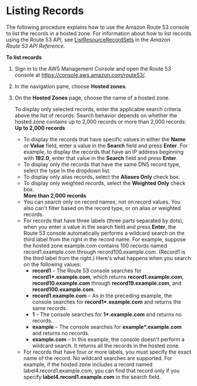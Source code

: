 # Listing Records<a name="resource-record-sets-listing"></a>

The following procedure explains how to use the Amazon Route 53 console to list the records in a hosted zone\. For information about how to list records using the Route 53 API, see [ListResourceRecordSets](https://docs.aws.amazon.com/Route53/latest/APIReference/API_ListResourceRecordSets.html) in the *Amazon Route 53 API Reference*\. 

**To list records**

1. Sign in to the AWS Management Console and open the Route 53 console at [https://console\.aws\.amazon\.com/route53/](https://console.aws.amazon.com/route53/)\.

1. In the navigation pane, choose **Hosted zones**\.

1. On the **Hosted Zones** page, choose the name of a hosted zone\.

   To display only selected records, enter the applicable search criteria above the list of records\. Search behavior depends on whether the hosted zone contains up to 2,000 records or more than 2,000 records:  
**Up to 2,000 records**  
   + To display the records that have specific values in either the **Name** or **Value** field, enter a value in the **Search** field and press **Enter**\. For example, to display the records that have an IP address beginning with **192\.0**, enter that value in the **Search** field and press **Enter**\.
   + To display only the records that have the same DNS record type, select the type in the dropdown list\. 
   + To display only alias records, select the **Aliases Only** check box\.
   + To display only weighted records, select the **Weighted Only** check box\.  
**More than 2,000 records**  
   + You can search only on record names, not on record values\. You also can't filter based on the record type, or on alias or weighted records\.
   + For records that have three labels \(three parts separated by dots\), when you enter a value in the search field and press **Enter**, the Route 53 console automatically performs a wildcard search on the third label from the right in the record name\. For example, suppose the hosted zone example\.com contains 100 records named record1\.example\.com through record100\.example\.com\. \(Record1 is the third label from the right\.\) Here's what happens when you search on the following values:
     + **record1** – The Route 53 console searches for **record1\*\.example\.com**, which returns **record1\.example\.com**, **record10\.example\.com** through **record19\.example\.com**, and **record100\.example\.com**\.
     + **record1\.example\.com** – As in the preceding example, the console searches for **record1\*\.example\.com** and returns the same records\.
     + **1** – The console searches for **1\*\.example\.com** and returns no records\.
     + **example** – The console searches for **example\*\.example\.com** and returns no records\.
     + **example\.com** – In this example, the console doesn't perform a wildcard search\. It returns all the records in the hosted zone\.
   + For records that have four or more labels, you must specify the exact name of the record\. No wildcard searches are supported\. For example, if the hosted zone includes a record named label4\.record1\.example\.com, you can find that record only if you specify **label4\.record1\.example\.com** in the search field\.